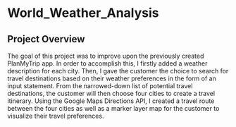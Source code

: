 # World_Weather_Analysis

## Project Overview
The goal of this project was to improve upon the previously created PlanMyTrip app. In order to accomplish this, I firstly added a weather description for each city. Then, I gave the customer the choice to search for travel destinations based on their weather preferences in the form of an input statement. From the narrowed-down list of potential travel destinations, the customer will then choose four cities to create a travel itinerary. Using the Google Maps Directions API, I created a travel route between the four cities as well as a marker layer map for the customer to visualize their travel preferences.